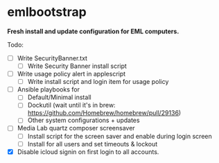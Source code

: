 emlbootstrap
============

**Fresh install and update configuration for EML computers.**  

Todo:
- [ ] Write SecurityBanner.txt
  - [ ] Write Security Banner install script
- [ ] Write usage policy alert in applescript
  - [ ] Write install script and login item for usage policy
- [ ] Ansible playbooks for
  - [ ] Default/Minimal install
  - [ ] Dockutil (wait until it's in brew: https://github.com/Homebrew/homebrew/pull/29136)
  - [ ] Other system configurations + updates
- [ ] Media Lab quartz composer screensaver
  - [ ] Install script for the screen saver and enable during login screen
  - [ ] Install for all users and set timeouts & lockout
- [x] Disable icloud signin on first login to all accounts.
